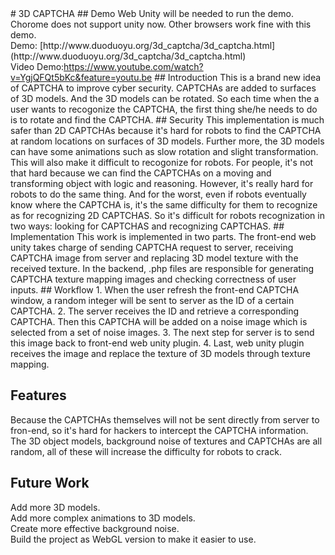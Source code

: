 <snippet>
  <content>
# 3D CAPTCHA
## Demo
Web Unity will be needed to run the demo.
Chorome does not support unity now. Other browsers work fine with this demo.<br />
Demo: [http://www.duoduoyu.org/3d_captcha/3d_captcha.html](http://www.duoduoyu.org/3d_captcha/3d_captcha.html)
<br />
Video Demo:<a href="https://www.youtube.com/watch?v=YgjQFQt5bKc&feature=youtu.be" target="_blank">https://www.youtube.com/watch?v=YgjQFQt5bKc&feature=youtu.be</a>
## Introduction
This is a brand new idea of CAPTCHA to improve cyber security.
CAPTCHAs are added to surfaces of 3D models. And the 3D models can be rotated.
So each time when the a user wants to recogonize the CAPTCHA, the first thing she/he needs to do is to rotate and find the CAPTCHA.
## Security
This implementation is much safer than 2D CAPTCHAs because it's hard for robots to find the CAPTCHA at random locations on surfaces of 3D models.
Further more, the 3D models can have some animations such as slow rotation and slight transformation. This will also make it difficult to recogonize for robots.
For people, it's not that hard because we can find the CAPTCHAs on a moving and transforming object with logic and reasoning.
However, it's really hard for robots to do the same thing.
And for the worst, even if robots eventually know where the CAPTCHA is, it's the same difficulty for them to recognize as for recognizing 2D CAPTCHAS.
So it's difficult for robots recognization in two ways: looking for CAPTCHAS and recognizing CAPTCHAS.
## Implementation
This work is implemented in two parts. 
The front-end web unity takes charge of sending CAPTCHA request to server, receiving CAPTCHA image from server and replacing 3D model texture with the received texture.
In the backend, .php files are responsible for generating CAPTCHA texture mapping images and checking correctness of user inputs.
## Workflow
1. When the user refresh the front-end CAPTCHA window, a random integer will be sent to server as the ID of a certain CAPTCHA.
2. The server receives the ID and retrieve a corresponding CAPTCHA. Then this CAPTCHA will be added on a noise image which is selected from a set of noise images.
3. The next step for server is to send this image back to front-end web unity plugin.
4. Last, web unity plugin receives the image and replace the texture of 3D models through texture mapping.


## Features
Because the CAPTCHAs themselves will not be sent directly from server to fron-end, so it's hard for hackers to intercept the CAPTCHA information.
The 3D object models, background noise of textures and CAPTCHAs are all random, all of these will increase the difficulty for robots to crack.
## Future Work
Add more 3D models.<br />
Add more complex animations to 3D models.<br />
Create more effective background noise.<br />
Build the project as WebGL version to make it easier to use.

></content>
  <tabTrigger></tabTrigger>
</snippet>

